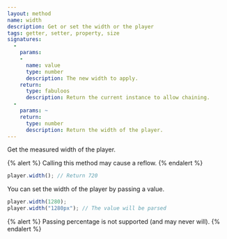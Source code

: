 ```yaml
---
layout: method
name: width
description: Get or set the width or the player
tags: getter, setter, property, size
signatures:
  -
    params:
    -
      name: value
      type: number
      description: The new width to apply.
    return:
      type: fabuloos
      description: Return the current instance to allow chaining.
  -
    params: ~
    return:
      type: number
      description: Return the width of the player.
---
```


Get the measured width of the player.

{% alert %}
Calling this method may cause a reflow.
{% endalert %}

```js
player.width(); // Return 720
```

You can set the width of the player by passing a value.

```js
player.width(1280);
player.width("1280px"); // The value will be parsed
```

{% alert %}
Passing percentage is not supported (and may never will).
{% endalert %}